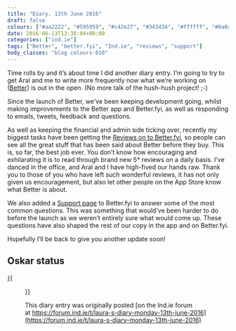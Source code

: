 ```yaml
---
title: "Diary, 13th June 2016"
draft: false
colours: ["#aa2222", "#595959", "#c42e27", "#343434", "#ffffff", "#0a0a0a", "#ffffff"]
date: 2016-06-13T13:38:04+00:00
categories: ["ind.ie"]
tags: ["Better", "better.fyi", "Ind.ie", "reviews", "support"]
body_classes: "blog colours-010"
---
```


Time rolls by and it’s about time I did another diary entry. I’m going to try to get Aral and me to write more frequently now what we’re working on ([Better](https://better.fyi)) is out in the open. (No more talk of the hush-hush project! ;-)

Since the launch of Better, we’ve been keeping development going, whilst making improvements to the Better app and Better.fyi, as well as responding to emails, tweets, feedback and questions.

As well as keeping the financial and admin side ticking over, recently my biggest tasks have been getting the [Reviews on to Better.fyi](https://better.fyi/reviews/), so people can see all the great stuff that has been said about Better before they buy. This is, so far, the best job ever. You don’t know how encouraging and exhilarating it is to read through brand new 5* reviews on a daily basis. I’ve danced in the office, and Aral and I have high-fived our hands raw. Thank you to those of you who have left such wonderful reviews, it has not only given us encouragement, but also let other people on the App Store know what Better is about.

We also added a [Support page](https://better.fyi/support/) to Better.fyi to answer some of the most common questions. This was something that would’ve been harder to do before the launch as we weren’t entirely sure what would come up. These questions have also shaped the rest of our copy in the app and on Better.fyi.

Hopefully I’ll be back to give you another update soon!

## Oskar status

[{{<figure class="wp-caption aligncenter size-full wp-image-4842" src="/images/2016/06/2016-06-13.jpg" alt="Oskar and another malamute sitting side-by-side in the park" width="800" height="872" caption="Making friends!">}}](/images/2016/06/2016-06-13.jpg)

This diary entry was originally posted [on the Ind.ie forum at https://forum.ind.ie/t/laura-s-diary-monday-13th-june-2016](https://forum.ind.ie/t/laura-s-diary-monday-13th-june-2016)

	